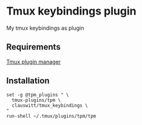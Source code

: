 # Tmux keybindings plugin

My tmux keybindings as plugin

## Requirements

[Tmux plugin manager](https://github.com/tmux-plugins/tpm)

## Installation

```
set -g @tpm_plugins " \
  tmux-plugins/tpm \
  clauswitt/tmux_keybindings \
"
run-shell ~/.tmux/plugins/tpm/tpm
```


